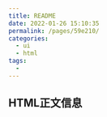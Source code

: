 ```yaml
---
title: README
date: 2022-01-26 15:10:35
permalink: /pages/59e210/
categories:
  - ui
  - html
tags:
  - 
---
```

## HTML正文信息